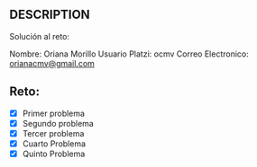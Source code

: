 ## DESCRIPTION

Solución al reto:

Nombre: Oriana Morillo
Usuario Platzi: ocmv
Correo Electronico: orianacmv@gmail.com

## Reto:

- [x] Primer problema
- [x] Segundo problema
- [x] Tercer problema
- [x] Cuarto Problema
- [x] Quinto Problema
